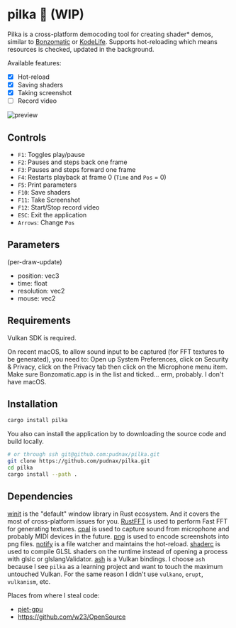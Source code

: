 # pilka 🔩 (WIP)


Pilka is a cross-platform democoding tool for creating shader* demos,
similar to [Bonzomatic](https://github.com/Gargaj/Bonzomatic) or [KodeLife](https://hexler.net/products/kodelife). Supports hot-reloading which means
resources is checked, updated in the background.

Available features:

- [X] Hot-reload
- [X] Saving shaders
- [X] Taking screenshot
- [ ] Record video

![preview](boring_tunnel.png)


## Controls

- `F1`:   Toggles play/pause
- `F2`:   Pauses and steps back one frame
- `F3`:   Pauses and steps forward one frame
- `F4`:   Restarts playback at frame 0 (`Time` and `Pos` = 0)
- `F5`:   Print parameters
- `F10`:  Save shaders
- `F11`:  Take Screenshot
- `F12`:  Start/Stop record video
- `ESC`:  Exit the application
- `Arrows`: Change `Pos`

## Parameters

(per-draw-update)

- position: vec3
- time: float
- resolution: vec2
- mouse: vec2

## Requirements

Vulkan SDK is required.

On recent macOS, to allow sound input to be captured (for FFT textures to
be generated), you need to: Open up System Preferences, click on Security
& Privacy, click on the Privacy tab then click on the Microphone menu item.
Make sure Bonzomatic.app is in the list and ticked...
erm, probably. I don't have macOS.

## Installation

```Bash
cargo install pilka
```

You also can install the application by to downloading the source code
and build locally.

```Bash
# or through ssh git@github.com:pudnax/pilka.git
git clone https://github.com/pudnax/pilka.git
cd pilka
cargo install --path .
```
## Dependencies

[winit](https://crates.io/crates/winit) is the "default" window library in Rust ecosystem. And it covers
the most of cross-platform issues for you.
[RustFFT](https://crates.io/crates/rustfft) is used to perform Fast FFT for generating textures.
[cpal](https://crates.io/crates/cpal) is used to capture sound from microphone and probably MIDI devices
in the future.
[png](https://crates.io/crates/png) is used to encode screenshots into png files.
[notify](https://crates.io/crates/notify) is a file watcher and maintains the hot-reload.
[shaderc](https://crates.io/crates/shaderc) is used to compile GLSL shaders on the runtime instead of opening
a process with glslc or glslangValidator.
[ash](https://crates.io/crates/ash) is a Vulkan bindings. I choose `ash` because I see `pilka` as a
learning project and want to touch the maximum untouched Vulkan. For the
same reason I didn't use `vulkano`, `erupt`, `vulkanism`, etc.

Places from where I steal code:

- [piet-gpu](https://github.com/linebender/piet-gpu)
- https://github.com/w23/OpenSource
